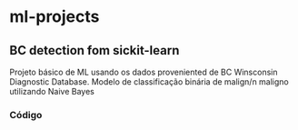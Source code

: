 # ml-projects

## BC detection fom sickit-learn
Projeto básico de ML usando os dados proveniented de BC Winsconsin Diagnostic Database.
Modelo de classificação binária de malign/n maligno utilizando Naive Bayes

### Código
